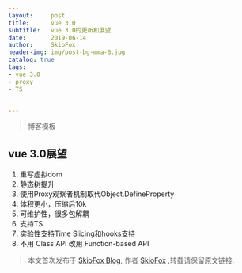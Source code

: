 ```yaml
---
layout:     post
title:      vue 3.0
subtitle:   vue 3.0的更新和展望
date:       2019-06-14
author:     SkioFox
header-img: img/post-bg-mma-6.jpg
catalog: true
tags:
- vue 3.0
- proxy
- TS


---
```


>博客模板

## vue 3.0展望

1. 重写虚拟dom
2. 静态树提升
3. 使用Proxy观察者机制取代Object.DefineProperty
4. 体积更小，压缩后10k
5. 可维护性，很多包解耦
6. 支持TS
7. 实验性支持Time Slicing和hooks支持
8. 不用 Class API 改用 Function-based API


> 本文首次发布于 [SkioFox Blog](http://skiofox.top), 作者 [SkioFox](https://github.com/LoverFancy/) ,转载请保留原文链接.